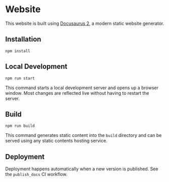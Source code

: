 # Website

This website is built using [Docusaurus 2](https://docusaurus.io/), a modern
static website generator.

## Installation

```shell
npm install
```

## Local Development

```shell
npm run start
```

This command starts a local development server and opens up a browser window.
Most changes are reflected live without having to restart the server.

## Build

```shell
npm run build
```

This command generates static content into the `build` directory and can be
served using any static contents hosting service.

## Deployment

Deployment happens automatically when a new version is published. See the
`publish_docs` CI workflow.
